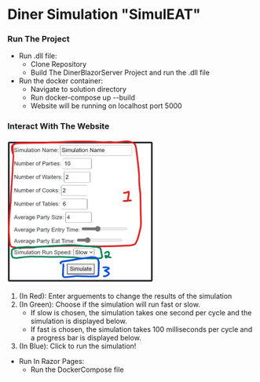 # Diner Simulation "SimulEAT"

### Run The Project
* Run .dll file: 
	* Clone Repository
	* Build The DinerBlazorServer Project and run the .dll file
* Run  the docker container:
	* Navigate to solution directory
	* Run docker-compose up --build
	* Website will be running on localhost port 5000

### Interact With The Website
<img src="./DinerBlazorServer/wwwroot/images/FormShot.jpg" width="300px"/>

1. (In Red): Enter arguements to change the results of the simulation
2. (In Green): Choose if the simulation will run fast or slow. 
	* If slow is chosen, the simulation takes one second per cycle and the simulation is displayed below.
	* If fast is chosen, the simulation takes 100 milliseconds per cycle and a progress bar is displayed below. 
3. (In Blue): Click to run the simulation!

* Run In Razor Pages:
	* Run the DockerCompose file

